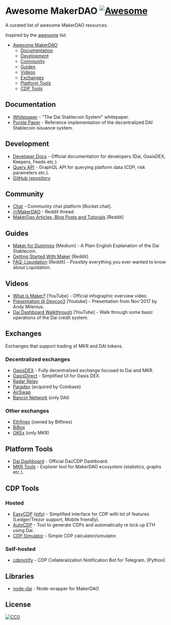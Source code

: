 # Awesome MakerDAO [![Awesome](https://cdn.rawgit.com/sindresorhus/awesome/d7305f38d29fed78fa85652e3a63e154dd8e8829/media/badge.svg)](https://github.com/sindresorhus/awesome)
A curated list of awesome MakerDAO resources.

Inspired by the [awesome](https://github.com/sindresorhus/awesome) list.

* [Awesome MakerDAO](#awesome-makerdao)
  * [Documentation](#documentation)
  * [Development](#development)
  * [Community](#community)
  * [Guides](#guides)
  * [Videos](#videos)
  * [Exchanges](#exchanges)
  * [Platform Tools](#platform-tools)
  * [CDP Tools](#cdp-tools)
  
## Documentation
* [Whitepaper](https://makerdao.com/whitepaper/) - "The Dai Stablecoin System" whitepaper.
* [Purple Paper](https://makerdao.com/purple/) - Reference implementation of the decentralized DAI Stablecoin issuance system.

## Development
* [Developer Docs](https://developer.makerdao.com/) - Official documentation for developers (Dai, OasisDEX, Keepers, Feeds etc.).
* [Query API](https://developer.makerdao.com/dai/1/graphql/) - GraphQL API for querying platform data (CDP, risk parameters etc.).
* [GitHub repository](https://github.com/makerdao)

## Community
* [Chat](https://chat.makerdao.com/) - Community chat platform [Rocket.chat].
* [/r/MakerDAO](https://www.reddit.com/r/MakerDAO/) - Reddit thread.
* [MakerDao Articles, Blog Posts and Tutorials](https://www.reddit.com/r/MakerDAO/comments/8k8h51/makerdao_articles_blog_posts_and_tutorials/) [Reddit]

## Guides
* [Maker for Dummies](https://medium.com/cryptolinks/maker-for-dummies-a-plain-english-explanation-of-the-dai-stablecoin-e4481d79b90) [Medium] - A Plain English Explanation of the Dai Stablecoin.
* [Getting Started With Maker](https://www.reddit.com/r/MakerDAO/comments/8jsalu/getting_started_with_maker/) [Reddit]
* [FAQ: Liquidation](https://www.reddit.com/r/MakerDAO/comments/8efk5q/faq_possibly_everything_you_ever_wanted_to_know/) [Reddit] - Possibly everything you ever wanted to know about Liquidation.

## Videos
* [What is Maker?](https://www.youtube.com/watch?v=Di5xUzvyEPM) [YouTube] - Official infographic overview video.
* [Presentation @ Devcon3](https://www.youtube.com/watch?v=L1erp9Gkesk) [Youtube] - Presentation from Nov'2017 by Andy Milenius.
* [Dai Dashboard Walkthrough](https://www.youtube.com/watch?v=7f0ZMQCpov4) [YouTube] - Walk through some basic operations of the Dai credit system.

## Exchanges
Exchanges that support trading of MKR and DAI tokens.

### Decentralized exchanges
* [OasisDEX](https://oasisdex.com/) - Fully decentralized exchange focused to Dai and MKR.
* [OasisDirect](https://oasis.direct/) - Simplified UI for Oasis DEX.
* [Radar Relay](https://radarrelay.com/)
* [Paradex](https://paradex.io/) (acquired by Coinbase)
* [AirSwap](https://www.airswap.io/)
* [Bancor Network](https://www.bancor.network/communities/5a604b1f7b6b0e0001fc6ce2) (only DAI)

### Other exchanges
* [Ethfinex](https://www.ethfinex.com/) (owned by Bitfinex)
* [BiBox](https://www.bibox.com/)
* [OKEx](https://www.okex.com/market?product=mkr_btc) (only MKR)

## Platform Tools
* [Dai Dashboard](https://dai.makerdao.com/) - Official Dai/CDP Dashboard.
* [MKR Tools](https://mkr.tools/) - Explorer tool for MakerDAO ecosystem (statistics, graphs etc.).

## CDP Tools

### Hosted
* [EasyCDP](https://easycdp.com/) ([info](https://info.easycdp.com/)) - Simplified interface for CDP with lot of features (Ledger/Trezor support, Mobile friendly).
* [AutoCDP](https://autocdp.com/) - Tool to generate CDPs and automatically re lock up ETH using Dai.
* [CDP Simulator](https://cdp-simulator.surge.sh/) - Simple CDP calculator/simulator.

### Self-hosted
* [cdpnotify](https://github.com/gcarq/cdpnotify) - CDP Collateralization Notification Bot for Telegram. [Python]

## Libraries
* [node-dai](https://github.com/Kaisle/node-dai) - Node-wrapper for MakerDAO

## License
[![CC0](https://licensebuttons.net/p/zero/1.0/88x31.png)](https://creativecommons.org/publicdomain/zero/1.0/)
